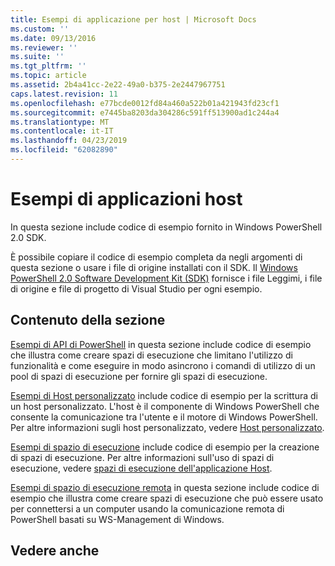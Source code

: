 ```yaml
---
title: Esempi di applicazione per host | Microsoft Docs
ms.custom: ''
ms.date: 09/13/2016
ms.reviewer: ''
ms.suite: ''
ms.tgt_pltfrm: ''
ms.topic: article
ms.assetid: 2b4a41cc-2e22-49a0-b375-2e2447967751
caps.latest.revision: 11
ms.openlocfilehash: e77bcde0012fd84a460a522b01a421943fd23cf1
ms.sourcegitcommit: e7445ba8203da304286c591ff513900ad1c244a4
ms.translationtype: MT
ms.contentlocale: it-IT
ms.lasthandoff: 04/23/2019
ms.locfileid: "62082890"
---
```

# <a name="host-application-samples"></a>Esempi di applicazioni host

In questa sezione include codice di esempio fornito in Windows PowerShell 2.0 SDK.

 È possibile copiare il codice di esempio completa da negli argomenti di questa sezione o usare i file di origine installati con il SDK. Il [Windows PowerShell 2.0 Software Development Kit (SDK)](https://www.microsoft.com/en-us/download/details.aspx?id=2560) fornisce i file Leggimi, i file di origine e file di progetto di Visual Studio per ogni esempio.

## <a name="in-this-section"></a>Contenuto della sezione

 [Esempi di API di PowerShell](./windows-powershell-api-samples.md) in questa sezione include codice di esempio che illustra come creare spazi di esecuzione che limitano l'utilizzo di funzionalità e come eseguire in modo asincrono i comandi di utilizzo di un pool di spazi di esecuzione per fornire gli spazi di esecuzione.

 [Esempi di Host personalizzato](./custom-host-samples.md) include codice di esempio per la scrittura di un host personalizzato. L'host è il componente di Windows PowerShell che consente la comunicazione tra l'utente e il motore di Windows PowerShell. Per altre informazioni sugli host personalizzato, vedere [Host personalizzato](https://msdn.microsoft.com/en-us/library/ee706563(v=vs.85).aspx).

 [Esempi di spazio di esecuzione](./runspace-samples.md) include codice di esempio per la creazione di spazi di esecuzione. Per altre informazioni sull'uso di spazi di esecuzione, vedere [spazi di esecuzione dell'applicazione Host](https://msdn.microsoft.com/en-us/library/ee706563(v=vs.85).aspx).

 [Esempi di spazio di esecuzione remota](./remote-runspace-samples.md) in questa sezione include codice di esempio che illustra come creare spazi di esecuzione che può essere usato per connettersi a un computer usando la comunicazione remota di PowerShell basati su WS-Management di Windows.

## <a name="see-also"></a>Vedere anche
